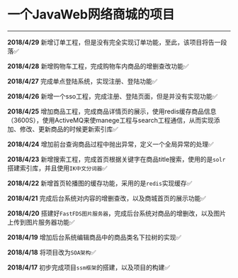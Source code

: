 
# 一个JavaWeb网络商城的项目

---

**2018/4/29** 新增订单工程，但是没有完全实现订单功能，至此，该项目将告一段落:white_check_mark:

**2018/4/28** 新增购物车工程，完成购物车内商品的增删查改功能:white_check_mark:

**2018/4/27** 完成单点登陆系统，实现注册、登陆功能:white_check_mark:

**2018/4/26** 新增一个sso工程，完成注册、登陆页面，但是并没有实现功能:white_check_mark:

**2018/4/25** 增加商品工程，完成商品详情页的展示，使用redis缓存商品信息（3600S），使用ActiveMQ来使manege工程与search工程通信，从而实现添加、修改、更新商品的时候更新索引库:white_check_mark:

**2018/4/24** 增加前台查询商品过程中抛出异常，定义一个全局异常的处理:white_check_mark:

**2018/4/23** 新增搜索工程，完成首页根据关键字在商品title搜索，使用的是`solr`搭建索引库，并且使用`IK中文分词器`:white_check_mark:

**2018/4/22** 新增首页轮播图的缓存功能，采用的是`redis`实现缓存:white_check_mark:

**2018/4/21** 完成后台系统对内容的增删查改，以及商城首页的展示功能:white_check_mark:

**2018/4/20** 搭建好`FastFDS图片服务器`，完成后台系统对商品的增删改，以及图片上传到图片服务器功能:white_check_mark:

**2018/4/19** 增加后台系统编辑商品中的商品类名下拉树的实现:white_check_mark:

**2018/4/18** 将项目改为`SOA架构`:white_check_mark:

**2018/4/17** 初步完成项目`ssm框架`的搭建，以及项目的构建:white_check_mark:
